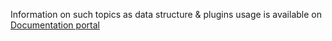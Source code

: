 Information on such topics as data structure & plugins usage is available on [Documentation portal](http://docs.pulsetile.com/)
